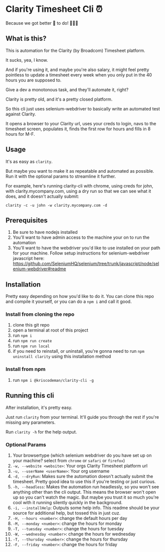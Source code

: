 # Clarity Timesheet Cli ⏰

Because we got better 💩 to do! 🏃🏻💨

## What is this?

This is automation for the Clarity (by Broadcom) Timesheet platform.

It sucks, yea, I know.

And if you're using it, and maybe you're also salary, it might feel pretty pointless to update a timesheet every week when you only put in the 40 hours you are supposed to.

Give a dev a monotonous task, and they'll automate it, right?

Clarity is pretty old, and it's a pretty closed platform.

So this cli just uses selenium-webdriver to basically write an automated test against Clarity.

It opens a browser to your Clarity url, uses your creds to login, navs to the timesheet screen, populates it, finds the first row for hours and fills in 8 hours for M-F.

## Usage

It's as easy as `clarity`.

But maybe you want to make it as repeatable and automated as possible. Run it with the optional params to streamline it further.

For example, here's running clarity-cli with chrome, using creds for john, with clarity.mycompany.com, using a dry run so that we can see what it does, and it doesn't actually submit:

`clarity -c -u john -w clarity.mycompany.com -d`

## Prerequisites

1. Be sure to have nodejs installed
1. You'll want to have admin access to the machine your on to run the automation
1. You'll want to have the webdriver you'd like to use installed on your path for your machine. Follow setup instructions for selenium-webdriver javascript here: <https://github.com/SeleniumHQ/selenium/tree/trunk/javascript/node/selenium-webdriver#readme>

## Installation

Pretty easy depending on how you'd like to do it. You can clone this repo and compile it yourself, or you can do a `npm i` and call it good.

### Install from cloning the repo

1. clone this git repo
1. open a terminal at root of this project
1. run `npm i`
1. run `npm run create`
1. run `npm run local`
1. if you need to reinstall, or uninstall, you're gonna need to run `npm uninstall clarity` using this installation method

### Install from npm

1. run `npm i @kriscodeman/clarity-cli -g`

## Running this cli

After installation, it's pretty easy.

Just run `clarity` from your terminal. It'll guide you through the rest if you're missing any parameters.

Run `clarity -h` for the help output.

### Optional Params

1. Your browsertype (which selenium webdriver do you have set up on your machine? select from `chrome` or `safari` or `firefox`)
1. `-w, --website <website>`: Your orgs Clarity Timesheet platform url
1. `-u, --userName <userName>`: Your org username
1. `-d, --dryRun`: Makes sure the automation doesn't actually submit the timesheet. Pretty good idea to use this if you're testing or just curious.
1. `-h, --headless`: Makes the automation run headlessly, so you won't see anything other than the cli output. This means the browser won't open up so you can't watch the magic. But maybe you trust it so much you're cool with it running silently quickly in the background.
1. `-i, --installHelp`: Outputs some help info. This readme should be your source for additional help, but tossed this in just cuz.
1. `-H, --hours <number>`: change the default hours per day
1. `-M, --monday <number>`: change the hours for monday
1. `-T, --tuesday <number>`: change the hours for tuesday
1. `-W, --wednesday <number>`: change the hours for wednesday
1. `-T, --thursday <number>`: change the hours for thursday
1. `-F, --friday <number>`: change the hours for friday
